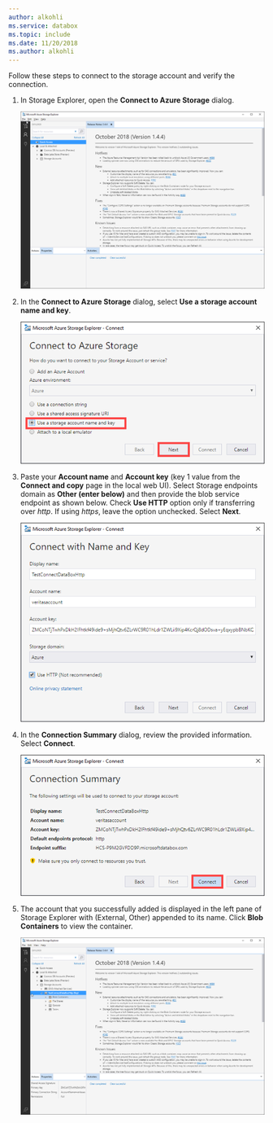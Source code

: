 ```yaml
---
author: alkohli
ms.service: databox  
ms.topic: include
ms.date: 11/20/2018
ms.author: alkohli
---
```


Follow these steps to connect to the storage account and verify the connection.

1. In Storage Explorer, open the **Connect to Azure Storage** dialog.

    ![Storage Explorer 1](media/data-box-verify-connection/data-box-connect-via-rest-8.png)

2. In the **Connect to Azure Storage** dialog, select **Use a storage account name and key**.

    ![Data Box dashboard](media/data-box-verify-connection/data-box-connect-via-rest-9.png)

3. Paste your **Account name** and **Account key** (key 1 value from the **Connect and copy** page in the local web UI). Select Storage endpoints domain as **Other (enter below)** and then provide the blob service endpoint as shown below. Check **Use HTTP** option only if transferring over *http*. If using *https*, leave the option unchecked. Select **Next**.

    ![Data Box dashboard](media/data-box-verify-connection/data-box-connect-via-rest-10.png)    

4. In the **Connection Summary** dialog, review the provided information. Select **Connect**.

    ![Data Box dashboard](media/data-box-verify-connection/data-box-connect-via-rest-12.png)

5. The account that you successfully added is displayed in the left pane of Storage Explorer with (External, Other) appended to its name. Click **Blob Containers** to view the container.

    ![Data Box dashboard](media/data-box-verify-connection/data-box-connect-via-rest-13.png)
